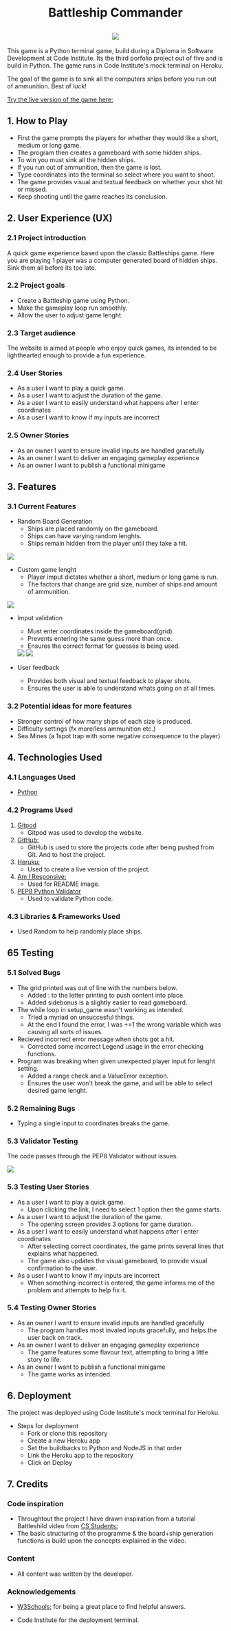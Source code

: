 <h1 align="center">Battleship Commander</h1>

<h2 align="center"><img src="https://github.com/Lasserini/Battleships/blob/main/readme_images/battleships_readme_image.png"></h2>

This game is a Python terminal game, build during a Diploma in Software Development at Code Institute. Its the third porfolio project out of five and is build in Python.
The game runs in Code Institute's mock terminal on Heroku.

The goal of the game is to sink all the computers ships before you run out of ammunition. Best of luck!

[Try the live version of the game here:](https://battleship-commander.herokuapp.com/)

## 1. How to Play
- First the game prompts the players for whether they would like a short, medium or long game.
- The program then creates a gameboard with some hidden ships.
- To win you must sink all the hidden ships.
- If you run out of ammunition, then the game is lost.
- Type coordinates into the terminal so select where you want to shoot.
- The game provides visual and textual feedback on whether your shot hit or missed.
- Keep shooting until the game reaches its conclusion.

## 2. User Experience (UX)

### 2.1 Project introduction
A quick game experience based upon the classic Battleships game. Here you are playing 1 player was a computer generated board of hidden ships.
Sink them all before its too late.

### 2.2 Project goals
- Create a Battleship game using Python.
- Make the gameplay loop run smoothly.
- Allow the user to adjust game lenght.

### 2.3 Target audience
The website is aimed at people who enjoy quick games, its intended to be lighthearted enough to provide a fun experience.

### 2.4 User Stories
- As a user I want to play a quick game.
- As a user I want to adjust the duration of the game.
- As a user I want to easily understand what happens after I enter coordinates
- As a user I want to know if my inputs are incorrect

### 2.5 Owner Stories
- As an owner I want to ensure invalid inputs are handled gracefully
- As an owner I want to deliver an engaging gameplay experience
- As an owner I want to publish a functional minigame

## 3. Features
### 3.1 Current Features
*   Random Board Generation 
    - Ships are placed randomly on the gameboard.
    - Ships can have varying random lenghts.
    - Ships remain hidden from the player until they take a hit.

<img src="https://github.com/Lasserini/Battleships/blob/main/readme_images/game_board.png">

*   Custom game lenght
    - Player imput dictates whether a short, medium or long game is run.
    - The factors that change are grid size, number of ships and amount of ammunition.

<img src="https://github.com/Lasserini/Battleships/blob/main/readme_images/select_game_lenght.png">

*   Imput validation
    - Must enter coordinates inside the gameboard(grid).
    - Prevents entering the same guess more than once.
    - Ensures the correct format for guesses is being used.

    <img src="https://github.com/Lasserini/Battleships/blob/main/readme_images/error_two.png">

    <img src="https://github.com/Lasserini/Battleships/blob/main/readme_images/error_one.png">

*   User feedback
    - Provides both visual and textual feedback to player shots.
    - Ensures the user is able to understand whats going on at all times.
    
### 3.2 Potential ideas for more features
- Stronger control of how many ships of each size is produced.
- Difficulty settings (fx more/less ammunition etc.)
- Sea Mines (a 1spot trap with some negative consequence to the player)

## 4. Technologies Used

### 4.1 Languages Used

-   [Python](https://en.wikipedia.org/wiki/Python_(programming_language))

### 4.2 Programs Used

1. [Gitpod](https://gitpod.io/)
    - Gitpod was used to develop the website.
1. [GitHub:](https://github.com/)
    - GitHub is used to store the projects code after being pushed from Git. And to host the project.
1. [Heruku:](https://www.heroku.com/)
    - Used to create a live version of the project.
1. [Am I Responsive:](http://ami.responsivedesign.is/)
    - Used for README image.
1. [PEP8 Python Validator](https://pep8online.com/)
    - Used to validate Python code.

### 4.3 Libraries & Frameworks Used
- Used Random to help randomly place ships.

## 65 Testing
### 5.1 Solved Bugs
- The grid printed was out of line with the numbers below.
    - Added : to the letter printing to push content into place.
    - Added sidebonus is a slightly easier to read gameboard.
- The while loop in setup_game wasn't working as intended.
    - Tried a myriad on unsuccesful things.
    - At the end I found the error, I was +=1 the wrong variable which was causing all sorts of issues.
- Recieved incorrect error message when shots got a hit.
    - Corrected some incorrect Legend usage in the error checking functions.
- Program was breaking when given unexpected player input for lenght setting.
    - Added a range check and a ValueError exception.
    - Ensures the user won't break the game, and will be able to select desired game lenght.

### 5.2 Remaining Bugs
- Typing a single input to coordinates breaks the game.

### 5.3 Validator Testing
The code passes through the PEP8 Validator without issues.

<img src="https://github.com/Lasserini/Battleships/blob/main/readme_images/pep8_battleship_validation.png">

### 5.3 Testing User Stories
- As a user I want to play a quick game.
    - Upon clicking the link, I need to select 1 option then the game starts.
- As a user I want to adjust the duration of the game.
    - The opening screen provides 3 options for game duration.
- As a user I want to easily understand what happens after I enter coordinates
    - After selecting correct coordinates, the game prints several lines that explains what happened.
    - The game also updates the visual gameboard, to provide visual confirmation to the user.
- As a user I want to know if my inputs are incorrect
    - When something incorrect is entered, the game informs me of the problem and attempts to help fix it.

### 5.4 Testing Owner Stories
- As an owner I want to ensure invalid inputs are handled gracefully
    - The program handles most invaled inputs gracefully, and helps the user back on track.
- As an owner I want to deliver an engaging gameplay experience
    - The game features some flavour text, attempting to bring a little story to life.
- As an owner I want to publish a functional minigame
    - The game works as intended.


## 6. Deployment
The project was deployed using Code Institute's mock terminal for Heroku.

*   Steps for deployment   
    - Fork or clone this repository
    - Create a new Heroku app
    - Set the buildbacks to Python and NodeJS in that order
    - Link the Heroku app to the repository
    - Click on Deploy


## 7. Credits

### Code inspiration
- Throughtout the project I have drawn inspiration from a tutorial Battleshild video from [CS Students:](https://www.youtube.com/watch?v=MgJBgnsDcF0)
- The basic structuring of the programme & the board+ship generation functions is build upon the concepts explained in the video.

### Content
-   All content was written by the developer.


### Acknowledgements

- [W3Schools:](https://www.w3schools.com/) for being a great place to find helpful answers.

- Code Institute for the deployment terminal.